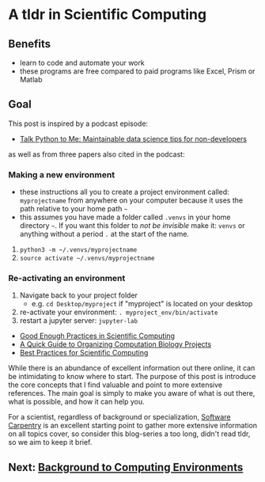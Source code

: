 # A tldr in Scientific Computing

## Benefits

- learn to code and automate your work
- these programs are free compared to paid programs like Excel, Prism or Matlab


## Goal

This post is inspired by a podcast episode:
- [Talk Python to Me: Maintainable data science tips for non-developers](https://talkpython.fm/episodes/show/227/maintainable-data-science-tips-for-non-developers)

as well as from three papers also cited in the podcast:
### Making a new environment

- these instructions all you to create a project environment called: `myprojectname` from anywhere on your computer because it uses the path relative to your home path `~`
- this assumes you have made a folder called `.venvs` in your home directory `~`. If you want this folder to *not be invisible* make it: `venvs` or anything without a period `.` at the start of the name.

1. `python3 -m ~/.venvs/myprojectname`
2. `source activate ~/.venvs/myprojectname`

### Re-activating an environment

  1. Navigate back to your project folder
     - e.g. `cd Desktop/myproject` if "myproject" is located on your desktop
  2. re-activate your environment: `. myproject_env/bin/activate`
  3. restart a jupyter server: `jupyter-lab`

- [Good Enough Practices in Scientific Computing](https://journals.plos.org/ploscompbiol/article?id=10.1371/journal.pcbi.1005510)
- [A Quick Guide to Organizing Computation Biology Projects](https://journals.plos.org/ploscompbiol/article?id=10.1371/journal.pcbi.1000424)
- [Best Practices for Scientific Computing](https://journals.plos.org/plosbiology/article?id=10.1371/journal.pbio.1001745)

While there is an abundance of excellent information out there online, it can be intimidating to know where to start. The purpose of this post is introduce the core concepts that I find valuable and point to more extensive references. The main goal is simply to make you aware of what is out there, what is possible, and how it can help you.

For a scientist, regardless of background or specialization, [Software Carpentry](https://software-carpentry.org/) is an excellent starting point to gather more extensive information on all topics cover, so consider this blog-series a too long, didn't read tldr, so we aim to keep it brief.

## Next: [Background to Computing Environments](background.md)
